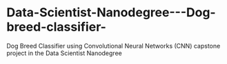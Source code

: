 # Data-Scientist-Nanodegree---Dog-breed-classifier-
Dog Breed Classifier using Convolutional Neural Networks (CNN) capstone project in the Data Scientist Nanodegree
